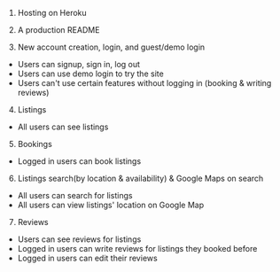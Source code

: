 1. Hosting on Heroku 

2. A production README

3. New account creation, login, and guest/demo login
- Users can signup, sign in, log out
- Users can use demo login to try the site
- Users can't use certain features without logging in (booking & writing reviews)

4. Listings
- All users can see listings

5. Bookings
- Logged in users can book listings

6. Listings search(by location & availability) & Google Maps on search

- All users can search for listings
- All users can view listings' location on Google Map

7. Reviews
- Users can see reviews for listings
- Logged in users can write reviews for listings they booked before
- Logged in users can edit their reviews
